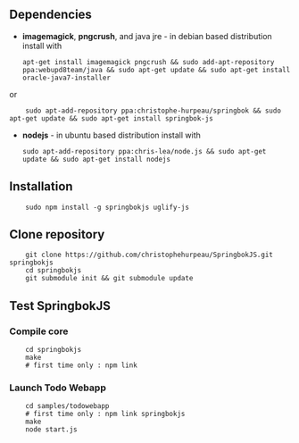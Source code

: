 ## Dependencies

  * **imagemagick**, **pngcrush**, and java jre - in debian based distribution install with
  
        apt-get install imagemagick pngcrush && sudo add-apt-repository ppa:webupd8team/java && sudo apt-get update && sudo apt-get install oracle-java7-installer
  
  or
  
        sudo apt-add-repository ppa:christophe-hurpeau/springbok && sudo apt-get update && sudo apt-get install springbok-js

  * **nodejs** - in ubuntu based distribution install with

        sudo apt-add-repository ppa:chris-lea/node.js && sudo apt-get update && sudo apt-get install nodejs

## Installation

        sudo npm install -g springbokjs uglify-js

## Clone repository

        git clone https://github.com/christophehurpeau/SpringbokJS.git springbokjs
        cd springbokjs
        git submodule init && git submodule update

## Test SpringbokJS

### Compile core

        cd springbokjs
        make
        # first time only : npm link

### Launch Todo Webapp

        cd samples/todowebapp
        # first time only : npm link springbokjs
        make
        node start.js
        
